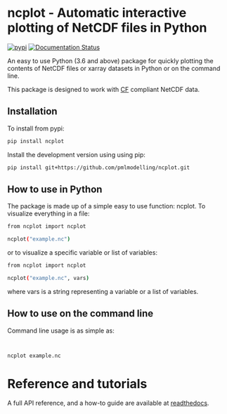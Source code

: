 
# ncplot - Automatic interactive plotting of NetCDF files in Python 



[![pypi](https://img.shields.io/pypi/v/ncplot.svg)](https://pypi.python.org/pypi/ncplot/)
[![Documentation Status](https://readthedocs.org/projects/ncplot/badge/?version=latest)](https://ncplot.readthedocs.io/en/latest/?badge=latest)


An easy to use Python (3.6 and above) package for quickly plotting the contents of NetCDF files or xarray datasets in Python or on the command line. 

This package is designed to work with [CF](https://cfconventions.org/) compliant NetCDF data. 

## Installation

To install from pypi:
```sh
pip install ncplot 
```

Install the development version using using pip:
```sh
pip install git+https://github.com/pmlmodelling/ncplot.git
```


## How to use in Python


The package is made up of a simple easy to use function: ncplot. To visualize everything in a file:

```sh
from ncplot import ncplot

ncplot("example.nc")

```

or to visualize a specific variable or list of variables:

```sh
from ncplot import ncplot

ncplot("example.nc", vars)

```

where vars is a string representing a variable or a list of variables.




## How to use on the command line

Command line usage is as simple as:


```sh


ncplot example.nc

```








# Reference and tutorials

A full API reference, and a how-to guide are available at [readthedocs](https://ncplot.readthedocs.io/en/latest/).








